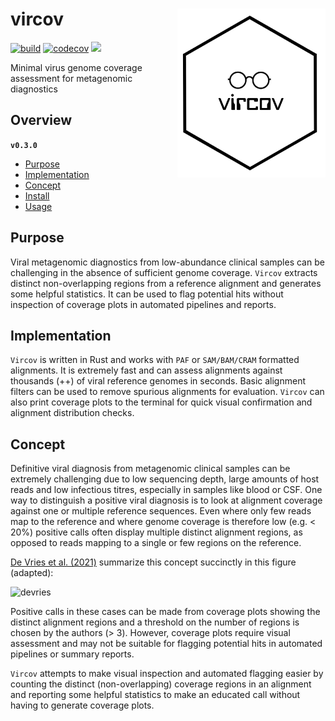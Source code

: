 # vircov <a href='https://github.com/esteinig'><img src='docs/vircov.png' align="right" height="270"/></a>

[![build](https://github.com/esteinig/nanoq/actions/workflows/rust-ci.yaml/badge.svg?branch=master)](https://github.com/esteinig/nanoq/actions/workflows/rust-ci.yaml)
[![codecov](https://codecov.io/gh/esteinig/vircov/branch/main/graph/badge.svg?token=RG95F4C6FE)](https://codecov.io/gh/esteinig/vircov)
![](https://img.shields.io/badge/version-0.3.0-black.svg)

Minimal virus genome coverage assessment for metagenomic diagnostics

## Overview


**`v0.3.0`**

- [Purpose](#purpose)
- [Implementation](#implementation)
- [Concept](#concept)
- [Install](#install)
- [Usage](#usage)

## Purpose

Viral metagenomic diagnostics from low-abundance clinical samples can be challenging in the absence of sufficient genome coverage. `Vircov` extracts distinct non-overlapping regions from a reference alignment and generates some helpful statistics. It can be used to flag potential hits without inspection of coverage plots in automated pipelines and reports.

## Implementation

`Vircov` is written in Rust and works with `PAF` or `SAM/BAM/CRAM` formatted alignments. It is extremely fast and can assess alignments against thousands (++) of viral reference genomes in seconds. Basic alignment filters can be used to remove spurious alignments for evaluation. `Vircov` can also print  coverage plots to the terminal for quick visual confirmation and alignment distribution checks.

## Concept

Definitive viral diagnosis from metagenomic clinical samples can be extremely challenging due to low sequencing depth, large amounts of host reads and low infectious titres, especially in samples like blood or CSF. One way to distinguish a positive viral diagnosis is to look at alignment coverage against one or multiple reference sequences. Even where only few reads map to the reference and where genome coverage is therefore low (e.g. < 20%) positive calls often display multiple distinct alignment regions, as opposed to reads mapping to a single or few regions on the reference.

[De Vries et al. (2021)](https://www.sciencedirect.com/science/article/pii/S1386653221000792) summarize this concept succinctly in this figure (adapted):

![devries](https://user-images.githubusercontent.com/12873366/158775480-447d847e-5b0d-487c-a39a-81bdf428e09d.png)

Positive calls in these cases can be made from coverage plots showing the distinct alignment regions and a threshold on the number of regions is chosen by the authors (> 3). However, coverage plots require visual assessment and may not be suitable for flagging potential hits in automated pipelines or summary reports. 

`Vircov` attempts to make visual inspection and automated flagging easier by counting the distinct (non-overlapping) coverage regions in an alignment and reporting some helpful statistics to make an educated call without having to generate coverage plots. 


